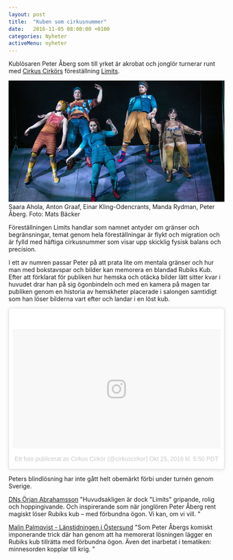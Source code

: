 ```yaml
---
layout: post
title:  "Kuben som cirkusnummer"
date:   2016-11-05 08:00:00 +0100
categories: Nyheter
activeMenu: nyheter
---
```


Kublösaren Peter Åberg som till yrket är akrobat och jonglör turnerar runt med [Cirkus Cirkörs](http://cirkor.se) föreställning [Limits](http://cirkor.se/limits_sve). 

![Saara Ahola, Anton Graaf, Einar Kling-Odencrants, Manda Rydman, Peter Åberg](/img/nyhetsbilder/limits.jpg)
Saara Ahola, Anton Graaf, Einar Kling-Odencrants, Manda Rydman, Peter Åberg. Foto: Mats Bäcker 

Föreställningen Limits handlar som namnet antyder om gränser och begränsningar, temat genom hela föreställningar är flykt och migration och är fylld med häftiga cirkusnummer som visar upp skicklig fysisk balans och precision. 

I ett av numren passar Peter på att prata lite om mentala gränser och hur man med bokstavspar och bilder kan memorera en blandad Rubiks Kub. Efter att förklarat för publiken hur hemska och otäcka bilder lätt sitter kvar i huvudet drar han på sig ögonbindeln och med en kamera på magen tar publiken genom en historia av hemskheter placerade i salongen samtidigt som han löser bilderna vart efter och landar i en löst kub. 

<blockquote class="instagram-media" data-instgrm-version="7" style=" background:#FFF; border:0; border-radius:3px; box-shadow:0 0 1px 0 rgba(0,0,0,0.5),0 1px 10px 0 rgba(0,0,0,0.15); margin: 1px; max-width:658px; padding:0; width:99.375%; width:-webkit-calc(100% - 2px); width:calc(100% - 2px);"><div style="padding:8px;"> <div style=" background:#F8F8F8; line-height:0; margin-top:40px; padding:28.6633663366% 0; text-align:center; width:100%;"> <div style=" background:url(data:image/png;base64,iVBORw0KGgoAAAANSUhEUgAAACwAAAAsCAMAAAApWqozAAAABGdBTUEAALGPC/xhBQAAAAFzUkdCAK7OHOkAAAAMUExURczMzPf399fX1+bm5mzY9AMAAADiSURBVDjLvZXbEsMgCES5/P8/t9FuRVCRmU73JWlzosgSIIZURCjo/ad+EQJJB4Hv8BFt+IDpQoCx1wjOSBFhh2XssxEIYn3ulI/6MNReE07UIWJEv8UEOWDS88LY97kqyTliJKKtuYBbruAyVh5wOHiXmpi5we58Ek028czwyuQdLKPG1Bkb4NnM+VeAnfHqn1k4+GPT6uGQcvu2h2OVuIf/gWUFyy8OWEpdyZSa3aVCqpVoVvzZZ2VTnn2wU8qzVjDDetO90GSy9mVLqtgYSy231MxrY6I2gGqjrTY0L8fxCxfCBbhWrsYYAAAAAElFTkSuQmCC); display:block; height:44px; margin:0 auto -44px; position:relative; top:-22px; width:44px;"></div></div><p style=" color:#c9c8cd; font-family:Arial,sans-serif; font-size:14px; line-height:17px; margin-bottom:0; margin-top:8px; overflow:hidden; padding:8px 0 7px; text-align:center; text-overflow:ellipsis; white-space:nowrap;"><a href="https://www.instagram.com/p/BL_Iz5cjiQz/" style=" color:#c9c8cd; font-family:Arial,sans-serif; font-size:14px; font-style:normal; font-weight:normal; line-height:17px; text-decoration:none;" target="_blank">Ett foto publicerat av Cirkus Cirkör (@cirkuscirkor)</a> <time style=" font-family:Arial,sans-serif; font-size:14px; line-height:17px;" datetime="2016-10-25T12:50:43+00:00">Okt 25, 2016 kl. 5:50 PDT</time></p></div></blockquote>
<script async defer src="//platform.instagram.com/en_US/embeds.js"></script>

Peters blindlösning har inte gått helt obemärkt förbi under turnén genom Sverige. 

[DNs Örjan Abrahamsson](http://www.dn.se/kultur-noje/scenrecensioner/limits-pa-vastmanlands-teater/) 
"Huvudsakligen är dock "Limits" gripande, rolig och hoppingivande. Och inspirerande som när jonglören Peter Åberg rent magiskt löser Rubiks kub – med förbundna ögon. Vi kan, om vi vill. "

[Malin Palmqvist - Länstidningen i Östersund](http://www.ltz.se/kultur/teater/recension-cirkus-cirkor-limits)
"Som Peter Åbergs komiskt imponerande trick där han genom att ha memorerat lösningen lägger en Rubiks kub tillrätta med förbundna ögon. Även det inarbetat i tematiken: minnesorden kopplar till krig. "